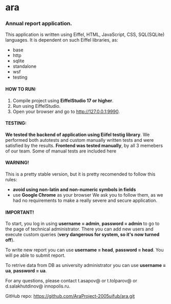 # ara
### Annual report application.

This application is written using Eiffel, HTML, JavaScript, CSS, SQL(SQLite) languages.
It is dependent on such Eiffel libraries, as:
  - base
  - http
  - sqlite
  - standalone
  - wsf
  - testing


#### HOW TO RUN:

1. Compile project using **EiffelStudio 17 or higher**.
2. Run using EiffelStudio.
3. Open your browser and go to http://127.0.0.1:9990. 


#### TESTING:

**We tested the backend of application using Eiifel testig library**. We performed both autotests and custom manually written tests and were satisfied by the results.
**Frontend was tested manually**, by all 3 memebers of our team. Some of manual tests are included here


#### WARNING!

This is a pretty stable version, but it is pretty recomended to follow this rules:
  - **avoid using non-latin and non-numeric symbols in fields**
  - use **Google Chrome** as your browser
We ask you to follow them, as we had no requirements to make a really severe and secure application.


#### IMPORTANT!

To start, you log in using **username = admin**, **password = admin** to go to the page of technical administrator. There you can add new users and execute custom queries (**very dangerous for system, so it's now turned off**).

To write new report you can use **username = head**, **password = head**. You will pe able to submit report.

To retrive data from DB as university administrator you can use **username = ua**, **password = ua**.

For any questions, please contact t.asapov@ or t.tolparov@ or d.salakhutdinov@ innopolis.ru.

GitHub repo: https://github.com/AraProject-2005uifub/ara.git
